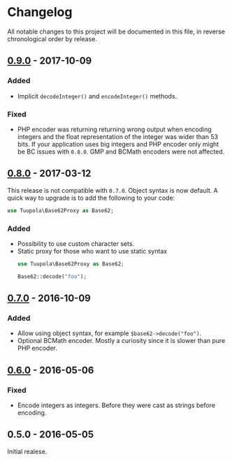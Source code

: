 # Changelog

All notable changes to this project will be documented in this file, in reverse chronological order by release.

## [0.9.0](https://github.com/tuupola/base62/compare/0.8.0...0.9.0) - 2017-10-09

### Added
- Implicit `decodeInteger()` and `encodeInteger()` methods.

### Fixed
- PHP encoder was returning returning wrong output when encoding integers and the float representation of the integer was wider than 53 bits. If your application uses big integers and PHP encoder only might be BC issues with `0.8.0`. GMP and BCMath encoders were not affected.

## [0.8.0](https://github.com/tuupola/base62/compare/0.7.0...0.8.0) - 2017-03-12

This release is not compatible with `0.7.0`. Object syntax is now default. A quick way to upgrade is to add the following to your code:

```php
use Tuupola\Base62Proxy as Base62;
```

### Added
- Possibility to use custom character sets.
- Static proxy for those who want to use static syntax
    ```php
    use Tuupola\Base62Proxy as Base62;

    Base62::decode("foo");
    ```

## [0.7.0](https://github.com/tuupola/base62/compare/0.6.0...0.7.0) - 2016-10-09
### Added

- Allow using object syntax, for example `$base62->decode("foo")`.
- Optional BCMath encoder. Mostly a curiosity since it is slower than pure PHP encoder.

## [0.6.0](https://github.com/tuupola/base62/compare/0.5.0...0.6.0) - 2016-05-06
### Fixed

- Encode integers as integers. Before they were cast as strings before encoding.

## 0.5.0 - 2016-05-05

Initial realese.
